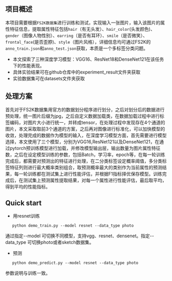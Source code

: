 ## 项目概述

​		本项目需要根据`FS2K数据集`进行训练和测试，实现输入一张图片，输入该图片的属性特征信息，提取属性特征包括`hair`（有无头发）、`hair_color`(头发颜色)、`gender`（图像人物性别）、`earring`（是否有耳环）、`smile`（是否微笑）、`frontal_face`(是否歪脖)、`style`（图片风格），详细信息均可通过FS2K的`anno_train.json`和`anno_test.json`获取，本质是一个多标签分类问题。

- 本文探索了三种深度学习模型：VGG16、ResNet18和DenseNet121在该任务下的性能表现。
- 具体实验结果可在github仓库中的experiment_result文件夹获取
- 实验数据集可在datasets文件夹获取

## 处理方案

​        首先对于FS2K数据集用官方的数据划分程序进行划分，之后对划分后的数据进行预处理，统一图片后缀为jpg，之后自定义数据加载类，在数据加载过程中进行标签编码，对图片大小进行统一，并转成tensor，在处理过程中发现存在4个通道的图片，本文采取取前3个通道的方案，之后再对图像进行标准化，可以加快模型的收敛，处理完成的数据作为模型的输入，在深度学习模型方面，首先需要进行模型选择，本文使用了三个模型，分别为VGG16,ResNet121以及DenseNet121，在通过pytorch预训练模型进行加载，并修改模型输出层，输出数量为图片属性特征数，之后在设定模型训练的参数，包括Batch，学习率，epoch等，在每一轮训练完成后，都需要对预测出的特征进行处理，在二分类标签设定概率阈值，多分类标签特征列则进行最大概率类别组合，取预测概率最大的类别作为当前属性的预测结果，每一轮训练都在测试集上进行性能评估，并根据F1指标择优保存模型。训练完成后，在测试集上预测属性提取结果，对每一个属性进行性能评估，最后取平均，得到平均的性能指标。

## Quick start
- 用resnet训练
```shell
   python demo_train.py --model resnet --data_type photo
```
通过指定--model 可切换不同模型，支持vgg、resnet、densenet。指定--data_type 可切换photo或者sketch数据集。
- 预测
```shell
   python demo_predict.py --model resnet --data_type photo
```
参数说明与训练一致。
